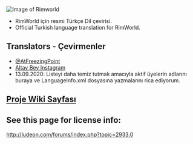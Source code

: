 ![Image of Rimworld](http://rimworldwiki.com/images/thumb/8/8c/Rimworldlogo.png/600px-Rimworldlogo.png)

* RimWorld için resmi Türkçe Dil çevirisi.
* Official Turkish language translation for RimWorld.

## Translators - Çevirmenler
* [@AtFreezingPoint](https://github.com/AtFreezingPoint)
* [Altay Bey Instagram](https://www.instagram.com/altay.bey/)
* 13.09.2020: Listeyi daha temiz tutmak amacıyla aktif üyelerin adlarını buraya ve LanguageInfo.xml dosyasına yazmalarını rica ediyorum.

## [Proje Wiki Sayfası](https://github.com/Ludeon/RimWorld-Turkish/wiki)

## See this page for license info:
http://ludeon.com/forums/index.php?topic=2933.0
